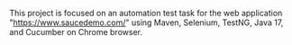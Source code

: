This project is focused on an automation test task for the web application "https://www.saucedemo.com/" using Maven, Selenium, TestNG, Java 17, and Cucumber on Chrome browser.  

